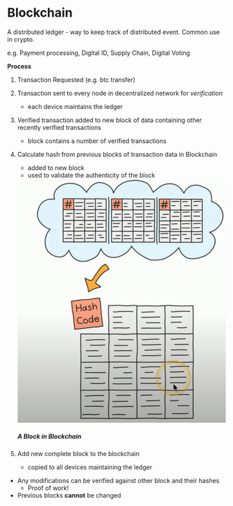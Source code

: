 # Blockchain

A distributed ledger - way to keep track of distributed event. Common use in crypto.

e.g. Payment processing, Digital ID, Supply Chain, Digital Voting

**Process**
1. Transaction Requested (e.g. btc transfer)
2. Transaction sent to every node in decentralized network for *verification*
    - each device maintains the ledger
3. Verified transaction added to new block of data containing other recently verified transactions
    - block contains a number of verified transactions
4. Calculate hash from previous blocks of transaction data in Blockchain
    - added to new block
    - used to validate the authenticity of the block

    <img src="assets/blockchain.png" alt="blockchain" width="700"/>

    ##### *A Block in Blockchain*

5. Add new complete block to the blockchain
    - copied to all devices maintaining the ledger
- Any modifications can be verified against other block and their hashes
    - Proof of work!
- Previous blocks **cannot** be changed